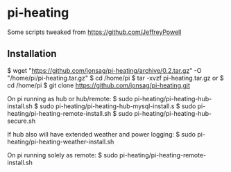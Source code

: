# pi-heating
Some scripts tweaked from https://github.com/JeffreyPowell


Installation
-----------------------------
$ wget "https://github.com/jonsag/pi-heating/archive/0.2.tar.gz" -O "/home/pi/pi-heating.tar.gz"
$ cd /home/pi
$ tar -xvzf pi-heating.tar.gz
or
$ cd /home/pi
$ git clone https://github.com/jonsag/pi-heating.git

On pi running as hub or hub/remote:
$ sudo pi-heating/pi-heating-hub-install.sh
$ sudo pi-heating/pi-heating-hub-mysql-install.s
$ sudo pi-heating/pi-heating-remote-install.sh
$ sudo pi-heating/pi-heating-hub-secure.sh

If hub also will have extended weather and power logging:
$ sudo pi-heating/pi-heating-weather-install.sh

On pi running solely as remote:
$ sudo pi-heating/pi-heating-remote-install.sh



